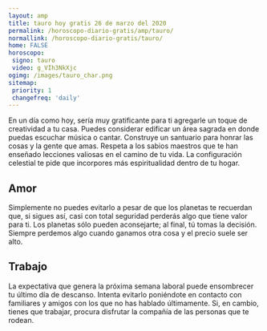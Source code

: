 ```yaml
---
layout: amp
title: tauro hoy gratis 26 de marzo del 2020 
permalink: /horoscopo-diario-gratis/amp/tauro/
normallink: /horoscopo-diario-gratis/tauro/
home: FALSE
horoscopo:
 signo: tauro
 video: g_VIh3NkXjc
ogimg: /images/tauro_char.png
sitemap:
 priority: 1
 changefreq: 'daily'
---
```



En un día como hoy, sería muy gratificante para ti agregarle un toque de creatividad a tu casa. Puedes considerar edificar un área sagrada en donde puedas escuchar música o cantar. Construye un santuario para honrar las cosas y la gente que amas. Respeta a los sabios maestros que te han enseñado lecciones valiosas en el camino de tu vida. La configuración celestial te pide que incorpores más espiritualidad dentro de tu hogar.

## Amor

Simplemente no puedes evitarlo a pesar de que los planetas te recuerdan que, si sigues así, casi con total seguridad perderás algo que tiene valor para ti. Los planetas sólo pueden aconsejarte; al final, tú tomas la decisión. Siempre perdemos algo cuando ganamos otra cosa y el precio suele ser alto.

## Trabajo

La expectativa que genera la próxima semana laboral puede ensombrecer tu último día de descanso. Intenta evitarlo poniéndote en contacto con familiares y amigos con los que no has hablado últimamente. Si, en cambio, tienes que trabajar, procura disfrutar la compañía de las personas que te rodean.